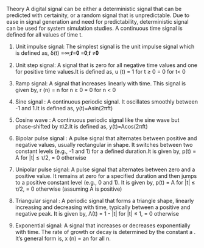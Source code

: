 Theory
A digital signal can be either a deterministic signal that can be predicted with certainity, or a random signal that is unpredictable. Due to ease in signal generation and need for predictability, deterministic signal can be used for system simulation studies. A continuous time signal is defined for all values of time t. 
1.	Unit impulse signal:
 The simplest signal is the unit impulse signal which is defined as, 
δ(t) =∞;𝒕=𝟎
       =𝟎;𝒕 ≠𝟎

2.	Unit step signal:
A signal that is zero for all negative time values and one for positive time values.It is defined as,
u (t) = 1 for t ≥ 0 
        = 0 for t< 0

3.	Ramp signal:
A signal that increases linearly with time. This signal is given by,
 r (n) = n for n ≥ 0 
         = 0 for n < 0 

4.	Sine signal :
A continuous periodic signal. It oscillates smoothly between -1 and 1.It is defined as,
y(t)=Asin(2πft)

5.	Cosine wave :
A continuous periodic signal like the sine wave but phase-shifted by π\2.It is defined as,
 y(t)=Acos(2πft)

6.	Bipolar pulse signal :
A pulse signal that alternates between positive and negative values, usually rectangular in shape. It switches between two constant levels (e.g., -1 and 1) for a defined duration.It is given by,
  p(t) = A for |t| ≤ τ/2, 
        = 0 otherwise

7.	Unipolar pulse signal:
A pulse signal that alternates between zero and a positive value. It remains at zero for 
a specified duration and then jumps to a positive constant level (e.g., 0 and 1). It is given by,
 p(t) = A for |t| ≤ τ/2, 
        = 0 otherwise (assuming A is positive)

8.	Triangular signal :
A periodic signal that forms a triangle shape, linearly increasing and decreasing with time, typically between a positive and negative peak. It is given by,
 Λ(t) = 1 - |t| for |t| ≤ 1, 
        = 0 otherwise

9.	Exponential signal:
A signal that increases or decreases exponentially with time. The rate of growth or decay is determined by the constant a . It’s general form is,
 x (n) = an for all n.
